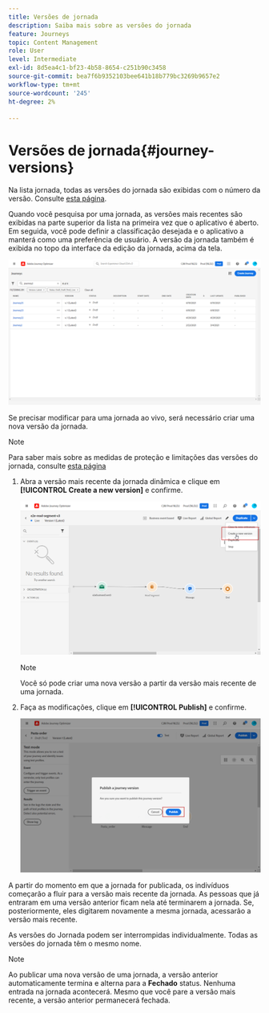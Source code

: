 ```yaml
---
title: Versões de jornada
description: Saiba mais sobre as versões do jornada
feature: Journeys
topic: Content Management
role: User
level: Intermediate
exl-id: 8d5ea4c1-bf23-4b58-8654-c251b90c3458
source-git-commit: bea7f6b9352103bee641b18b779bc3269b9657e2
workflow-type: tm+mt
source-wordcount: '245'
ht-degree: 2%

---
```


# Versões de jornada{#journey-versions}

Na lista jornada, todas as versões do jornada são exibidas com o número da versão. Consulte [esta página](../building-journeys/using-the-journey-designer.md).

Quando você pesquisa por uma jornada, as versões mais recentes são exibidas na parte superior da lista na primeira vez que o aplicativo é aberto. Em seguida, você pode definir a classificação desejada e o aplicativo a manterá como uma preferência de usuário. A versão da jornada também é exibida no topo da interface da edição da jornada, acima da tela.

![](assets/journeyversions1.png)

Se precisar modificar para uma jornada ao vivo, será necessário criar uma nova versão da jornada.

>[!NOTE]
>
>Para saber mais sobre as medidas de proteção e limitações das versões do jornada, consulte [esta página](../start/guardrails.md#journey-versions-limitations)

1. Abra a versão mais recente da jornada dinâmica e clique em **[!UICONTROL Create a new version]** e confirme.

   ![](assets/journeyversions2.png)

   >[!NOTE]
   >
   >Você só pode criar uma nova versão a partir da versão mais recente de uma jornada.

1. Faça as modificações, clique em **[!UICONTROL Publish]** e confirme.

   ![](assets/journeyversions3.png)

A partir do momento em que a jornada for publicada, os indivíduos começarão a fluir para a versão mais recente da jornada. As pessoas que já entraram em uma versão anterior ficam nela até terminarem a jornada. Se, posteriormente, eles digitarem novamente a mesma jornada, acessarão a versão mais recente.

As versões do Jornada podem ser interrompidas individualmente. Todas as versões do jornada têm o mesmo nome.

>[!NOTE]
>
>Ao publicar uma nova versão de uma jornada, a versão anterior automaticamente termina e alterna para a **Fechado** status. Nenhuma entrada na jornada acontecerá. Mesmo que você pare a versão mais recente, a versão anterior permanecerá fechada.
